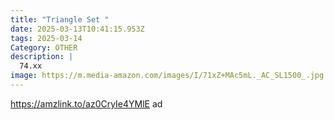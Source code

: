 ```yaml
---
title: "Triangle Set "
date: 2025-03-13T10:41:15.953Z
tags: 2025-03-14
Category: OTHER
description: |
  74.xx
image: https://m.media-amazon.com/images/I/71xZ+MAc5mL._AC_SL1500_.jpg
---
```

https://amzlink.to/az0CryIe4YMlE   ad